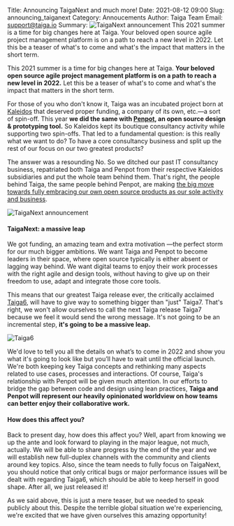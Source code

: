 Title: Announcing TaigaNext and much more!
Date: 2021-08-12 09:00
Slug: announcing_taiganext
Category: Annoucements
Author: Taiga Team
Email: support@taiga.io
Summary: ![TaigaNext announcement](/images/2021-08-12_announcing_taiganext_and_much_more/TaigaNext_announcement_image.jpg) This 2021 summer is a time for big changes here at Taiga. Your beloved open source agile project management platform is on a path to reach a new level in 2022. Let this be a teaser of what's to come and what's the impact that matters in the short term.

This 2021 summer is a time for big changes here at Taiga. **Your beloved open source agile project management platform is on a path to reach a new level in 2022.** Let this be a teaser of what's to come and what's the impact that matters in the short term. 

For those of you who don't know it, Taiga was an incubated project born at [Kaleidos](https://kaleidos.net/) that deserved proper funding, a company of its own, etc.—a sort of spin-off. This year **we did the same with [Penpot](https://penpot.app/), an open source design & prototyping tool.** So Kaleidos kept its boutique consultancy activity while supporting two spin-offs. That led to a fundamental question: is this really what we want to do? To have a core consultancy business and split up the rest of our focus on our two greatest products?

The answer was a resounding No. So we ditched our past IT consultancy business, repatriated both Taiga and Penpot from their respective Kaleidos subsidiaries and put the whole team behind them. That's right, the people behind Taiga, the same people behind Penpot, are making [the big move towards fully embracing our own open source products as our sole activity and business](https://blog.kaleidos.net/Taiga-and-Penpot-lead-our-new-chapter-at-Kaleidos/). 

![TaigaNext announcement](/images/2021-08-12_announcing_taiganext_and_much_more/TaigaNext_announcement_image.jpg)

#### TaigaNext: a massive leap
We got funding, an amazing team and extra motivation —the perfect storm for our much bigger ambitions. We want Taiga and Penpot to become leaders in their space, where open source typically is either absent or lagging way behind. We want digital teams to enjoy their work processes with the right agile and design tools, without having to give up on their freedom to use, adapt and integrate those core tools.

This means that our greatest Taiga release ever, the critically acclaimed [Taiga6](https://blog.taiga.io/taiga6-release.html), will have to give way to something bigger than "just" Taiga7. That's right, we won't allow ourselves to call the next Taiga release Taiga7 because we feel it would send the wrong message. It's not going to be an incremental step, **it's going to be a massive leap.**

![Taiga6](/images/2021-08-12_taiga_Kanban_ThePrincessBride.png)

We'd love to tell you all the details on what’s to come in 2022 and show you what it's going to look like but you’ll have to wait until the official launch. We're both keeping key Taiga concepts and rethinking many aspects related to use cases, processes and interactions. Of course, Taiga's relationship with Penpot will be given much attention. In our efforts to bridge the gap between code and design using lean practices, **Taiga and Penpot will represent our heavily opinionated worldview on how teams can better enjoy their collaborative work.**

#### How does this affect you? 
Back to present day, how does this affect you? Well, apart from knowing we up the ante and look forward to playing in the major league, not much, actually. We will be able to share progress by the end of the year and we will establish new full-duplex channels with the community and clients around key topics. Also, since the team needs to fully focus on TaigaNext, you should notice that only critical bugs or major performance issues will be dealt with regarding Taiga6, which should be able to keep herself in good shape. After all, we just released it!

As we said above, this is just a mere teaser, but we needed to speak publicly about this. Despite the terrible global situation we're experiencing, we're excited that we have given ourselves this amazing opportunity!